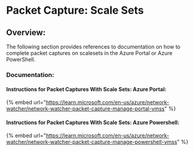 # Packet Capture: Scale Sets

## Overview:&#x20;

The following section provides references to documentation on how to complete packet captures on scalesets in the Azure Portal or Azure PowerShell.&#x20;



### Documentation:

#### Instructions for Packet Captures With Scale Sets: Azure Portal:

{% embed url="https://learn.microsoft.com/en-us/azure/network-watcher/network-watcher-packet-capture-manage-portal-vmss" %}

#### Instructions for Packet Captures With Scale Sets: Azure Powershell:

{% embed url="https://learn.microsoft.com/en-us/azure/network-watcher/network-watcher-packet-capture-manage-powershell-vmss" %}
